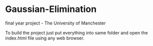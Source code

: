 # Gaussian-Elimination
final year project - The University of Manchester

To build the project just put everything into same folder and open the index.html file using any web browser.
